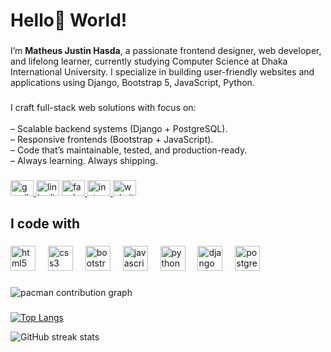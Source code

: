 <h1 align="left">Hello👋 World!</h1>

###

<p align="left">I’m <b>Matheus Justin Hasda</b>, a passionate frontend designer, web developer, and lifelong learner, currently studying Computer Science at Dhaka International University. I specialize in building user-friendly websites and applications using Django, Bootstrap 5, JavaScript, Python.</p>

###

<p align="left">I craft full-stack web solutions with focus on:<br><br>– Scalable backend systems (Django + PostgreSQL).<br>– Responsive frontends (Bootstrap + JavaScript).<br>– Code that’s maintainable, tested, and production-ready.<br>– Always learning. Always shipping.</p>

###

<div align="left">
  <a href="matheusjustinhasda@gmail.com" target="_blank">
    <img src="https://raw.githubusercontent.com/maurodesouza/profile-readme-generator/master/src/assets/icons/social/gmail/default.svg" width="37" height="25" alt="gmail logo"  />
  </a>
  <img src="https://raw.githubusercontent.com/maurodesouza/profile-readme-generator/master/src/assets/icons/social/linkedin/default.svg" width="37" height="25" alt="linkedin logo"  />
  <a href="https://www.facebook.com/justin.hasdak" target="_blank">
    <img src="https://raw.githubusercontent.com/maurodesouza/profile-readme-generator/master/src/assets/icons/social/facebook/default.svg" width="37" height="25" alt="facebook logo"  />
  </a>
  <a href="https://www.instagram.com/justin_hasdak/" target="_blank">
    <img src="https://raw.githubusercontent.com/maurodesouza/profile-readme-generator/master/src/assets/icons/social/instagram/default.svg" width="37" height="25" alt="instagram logo"  />
  </a>
  <a href="https://justinhasda.vercel.app/" target="_blank">
    <img src="https://img.icons8.com/?size=100&id=mxnsvF05U2Vw&format=png&color=000000" width="37" height="25" alt="website"  />
  </a>
</div>

###

<h2 align="left">I code with</h2>

###

<div align="left">
  <img src="https://cdn.jsdelivr.net/gh/devicons/devicon/icons/html5/html5-original.svg" height="40" alt="html5 logo"  />
  <img width="12" />
  <img src="https://cdn.jsdelivr.net/gh/devicons/devicon/icons/css3/css3-original.svg" height="40" alt="css3 logo"  />
  <img width="12" />
  <img src="https://cdn.jsdelivr.net/gh/devicons/devicon/icons/bootstrap/bootstrap-original.svg" height="40" alt="bootstrap logo"  />
  <img width="12" />
  <img src="https://cdn.jsdelivr.net/gh/devicons/devicon/icons/javascript/javascript-original.svg" height="40" alt="javascript logo"  />
  <img width="12" />
  <img src="https://cdn.jsdelivr.net/gh/devicons/devicon/icons/python/python-original.svg" height="40" alt="python logo"  />
  <img width="12" />
  <img src="https://cdn.jsdelivr.net/gh/devicons/devicon/icons/django/django-plain.svg" height="40" alt="django logo"  />
  <img width="12" />
  <img src="https://cdn.jsdelivr.net/gh/devicons/devicon/icons/postgresql/postgresql-original.svg" height="40" alt="postgresql logo"  />
</div>

###

<picture>
  <source media="(prefers-color-scheme: dark)" srcset="https://raw.githubusercontent.com/justinhasdak1/justinhasdak1/output/pacman-contribution-graph-dark.svg">
  <source media="(prefers-color-scheme: light)" srcset="https://raw.githubusercontent.com/justinhasdak1/justinhasdak1/output/pacman-contribution-graph.svg">
  <img alt="pacman contribution graph" src="https://raw.githubusercontent.com/justinhasdak1/justinhasdak1/output/pacman-contribution-graph.svg">
</picture>

###

[![Top Langs](https://github-readme-stats.vercel.app/api/top-langs/?username=hasdajustin)](https://github.com/anuraghazra/github-readme-stats)

![GitHub streak stats](https://streak-stats.demolab.com/?user=hasdajustin)  
